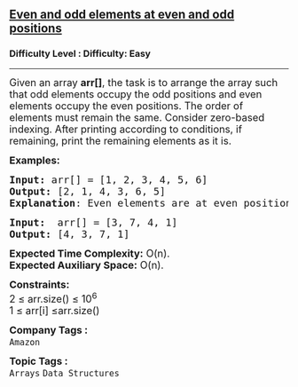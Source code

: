 <h2><a href="https://www.geeksforgeeks.org/problems/even-and-odd-elements-at-even-and-odd-positions1342/1?page=25&difficulty=Easy&status=unsolved&sortBy=submissions">Even and odd elements at even and odd positions</a></h2><h3>Difficulty Level : Difficulty: Easy</h3><hr><div class="problems_problem_content__Xm_eO"><p><span style="font-size: 18px;">Given an array <strong>arr[]</strong>, the task is to arrange the array such that odd elements occupy the odd positions and even elements occupy the even positions. The order of elements must remain the same. Consider zero-based indexing. After printing according to conditions, if remaining, print the remaining elements as it is.</span></p>
<p><span style="font-size: 18px;"><strong>Examples:</strong></span></p>
<pre><span style="font-size: 18px;"><strong>Input: </strong>arr[] = [1, 2, 3, 4, 5, 6]
<strong>Output:</strong> [2, 1, 4, 3, 6, 5]
<strong>Explanation</strong>: Even elements are at even position and odd elements are at odd position keeping the order maintained.</span></pre>
<pre><span style="font-size: 18px;"><strong>Input: </strong> arr[] = [3, 7, 4, 1]
<strong>Output:</strong> [4, 3, 7, 1]<br></span></pre>
<p><span style="font-size: 18px;"><strong>Expected Time Complexity:</strong> O(n).<br><strong>Expected Auxiliary Space:</strong> O(n).</span></p>
<p><span style="font-size: 18px;"><strong>Constraints:</strong><br>2 ≤ arr.size() ≤ 10<sup>6<br></sup></span><span style="font-size: 18px;">1 ≤ arr[i] ≤arr.size()</span></p></div><p><span style=font-size:18px><strong>Company Tags : </strong><br><code>Amazon</code>&nbsp;<br><p><span style=font-size:18px><strong>Topic Tags : </strong><br><code>Arrays</code>&nbsp;<code>Data Structures</code>&nbsp;